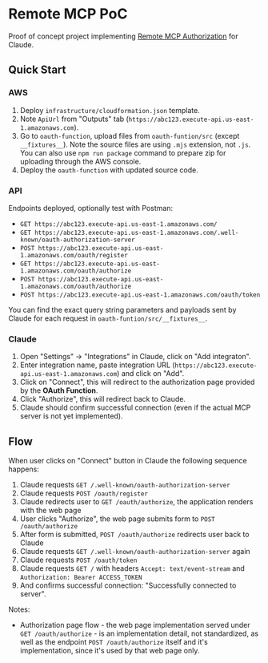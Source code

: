 # Remote MCP PoC

Proof of concept project implementing
[Remote MCP Authorization](https://modelcontextprotocol.io/specification/2025-03-26/basic/authorization) for Claude.

## Quick Start

### AWS

1. Deploy `infrastructure/cloudformation.json` template.
2. Note `ApiUrl` from "Outputs" tab (`https://abc123.execute-api.us-east-1.amazonaws.com`).
3. Go to `oauth-function`, upload files from `oauth-funtion/src` (except `__fixtures__`). Note the source files are
   using `.mjs` extension, not `.js`. You can also use `npm run package` command to prepare zip for uploading through
   the AWS console.
4. Deploy the `oauth-function` with updated source code.

### API

Endpoints deployed, optionally test with Postman:

* `GET https://abc123.execute-api.us-east-1.amazonaws.com/`
* `GET https://abc123.execute-api.us-east-1.amazonaws.com/.well-known/oauth-authorization-server`
* `POST https://abc123.execute-api.us-east-1.amazonaws.com/oauth/register`
* `GET https://abc123.execute-api.us-east-1.amazonaws.com/oauth/authorize`
* `POST https://abc123.execute-api.us-east-1.amazonaws.com/oauth/authorize`
* `POST https://abc123.execute-api.us-east-1.amazonaws.com/oauth/token`

You can find the exact query string parameters and payloads sent by Claude for each request in
`oauth-funtion/src/__fixtures__`.

### Claude

1. Open "Settings" -> "Integrations" in Claude, click on "Add integraton".
2. Enter integration name, paste integration URL (`https://abc123.execute-api.us-east-1.amazonaws.com`) and click on
   "Add".
3. Click on "Connect", this will redirect to the authorization page provided by the **OAuth Function**.
4. Click "Authorize", this will redirect back to Claude.
5. Claude should confirm successful connection (even if the actual MCP server is not yet implemented).

## Flow

When user clicks on "Connect" button in Claude the following sequence happens:

1. Claude requests `GET /.well-known/oauth-authorization-server`
2. Claude requests `POST /oauth/register`
3. Claude redirects user to `GET /oauth/authorize`, the application renders with the web page
4. User clicks "Authorize", the web page submits form to `POST /oauth/authorize`
5. After form is submitted, `POST /oauth/authorize` redirects user back to Claude
6. Claude requests `GET /.well-known/oauth-authorization-server` again
7. Claude requests `POST /oauth/token`
8. Claude requests `GET /` with headers `Accept: text/event-stream` and `Authorization: Bearer ACCESS_TOKEN`
9. And confirms successful connection: "Successfully connected to server".

Notes:

* Authorization page flow - the web page implementation served under `GET /oauth/authorize` - is an implementation
  detail, not standardized, as well as the endpoint `POST /oauth/authorize` itself and it's implementation, since it's
  used by that web page only.
